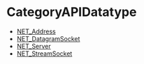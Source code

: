 # CategoryAPIDatatype

<!-- DO NOT HAND-EDIT CATEGORY LISTS, THEY ARE AUTOGENERATED AND WILL BE OVERWRITTEN, BASED ON TAGS IN INDIVIDUAL PAGE FOOTERS. EDIT THOSE INSTEAD. -->
<!-- BEGIN CATEGORY LIST -->
- [NET_Address](NET_Address)
- [NET_DatagramSocket](NET_DatagramSocket)
- [NET_Server](NET_Server)
- [NET_StreamSocket](NET_StreamSocket)
<!-- END CATEGORY LIST -->

